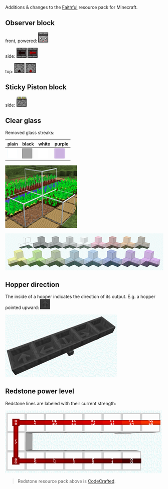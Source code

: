 Additions & changes to the [Faithful](minecraft.curseforge.com/projects/faithful-32x) resource pack for Minecraft.

## Observer block

front, powered: ![observer: front, powered](observer/assets/minecraft/textures/blocks/observer_front_powered.png)

side: ![observer: side](observer/assets/minecraft/textures/blocks/observer_side.png) ![observer: side, powered](observer/assets/minecraft/textures/blocks/observer_side_powered.png)

top: ![observer: top](observer/assets/minecraft/textures/blocks/observer_top.png) ![observer: top, powered](observer/assets/minecraft/textures/blocks/observer_top_powered.png)

## Sticky Piston block

side: ![sticky piston: side](sticky-piston/assets/minecraft/textures/blocks/piston_side_sticky.png)

## Clear glass

Removed glass streaks:

plain | black | white | purple
------|-------|-------|-------
![glass](clear-glass/assets/minecraft/textures/blocks/glass.png) | ![black glass](clear-glass/assets/minecraft/textures/blocks/glass_black.png) | ![white glass](clear-glass/assets/minecraft/textures/blocks/glass_white.png) | ![purple glass](clear-glass/assets/minecraft/textures/blocks/glass_purple.png)

<p><a href="clear-glass/screenshot-clear.png" target="_blank"><img src="clear-glass/screenshot-clear.200px.png" alt="screenshot: clear glass" title="screenshot: clear glass"></a></p>
<p><a href="clear-glass/screenshot.png" target="_blank"><img src="clear-glass/screenshot.200px.png" alt="screenshot: all colors" title="screenshot: all colors"></a></p>

## Hopper direction

The inside of a hopper indicates the direction of its output. E.g. a hopper pointed upward: 
![hopper (pointed upward), inside](hopper-direction/assets/minecraft/textures/blocks/hopper_inside_side.png "hopper, pointed upward, inside")

<p><a href="hopper-direction/screenshot.png" target="_blank"><img src="hopper-direction/screenshot.200px.png" alt="screenshot: all directions" title="screenshot: all directions"></a></p>

## Redstone power level

Redstone lines are labeled with their current strength:

<p><a href="redstone-power/screenshot.png" target="_blank"><img src="redstone-power/screenshot.200px.png" alt="screenshot: all power levels" title="screenshot: all power levels"></a></p>

> Redstone resource pack above is [CodeCrafted](codecrafted.net).
